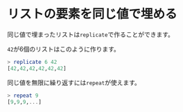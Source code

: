 リストの要素を同じ値で埋める
============================

同じ値で埋まったリストは`replicate`で作ることができます。

`42`が6個のリストはこのように作ります。

```haskell
> replicate 6 42
[42,42,42,42,42,42]
```

同じ値を無限に繰り返すには`repeat`が使えます。

```haskell
> repeat 9
[9,9,9,...]
```
